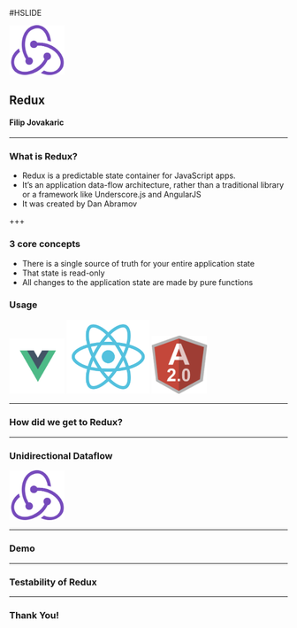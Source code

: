 #HSLIDE

<img src="/images/redux.png" width="100" style="border:none; box-shadow:none;">

## Redux
#### Filip Jovakaric

---

### What is Redux?

- Redux is a predictable state container for JavaScript apps.
- It’s an application data-flow architecture, rather than a traditional library or a framework like Underscore.js and AngularJS
- It was created by Dan Abramov

+++

### 3 core concepts

- There is a single source of truth for your entire application state
- That state is read-only
- All changes to the application state are made by pure functions

### Usage

<img src="/images/vue.png" width="100" style="border:none; box-shadow:none;">
<img src="/images/react.svg" width="150" style="border:none; box-shadow:none;">
<img src="/images/angular2.png" width="100" style="border:none; box-shadow:none;">

---

### How did we get to Redux?

---

### Unidirectional Dataflow

<img src="/images/redux.png" width="100" style="border:none;">

---

### Demo

---

### Testability of Redux

---

### Thank You!
